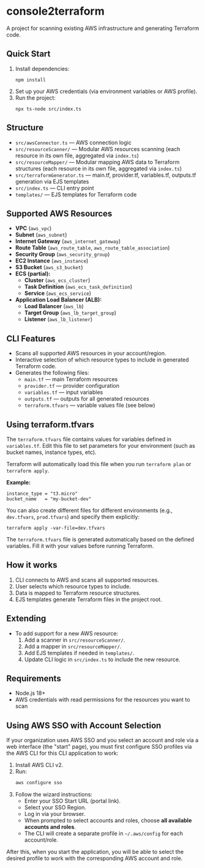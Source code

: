 # console2terraform

A project for scanning existing AWS infrastructure and generating Terraform code.

## Quick Start

1. Install dependencies:
   ```
   npm install
   ```
2. Set up your AWS credentials (via environment variables or AWS profile).
3. Run the project:
   ```
   npx ts-node src/index.ts
   ```

## Structure
- `src/awsConnector.ts` — AWS connection logic
- `src/resourceScanner/` — Modular AWS resources scanning (each resource in its own file, aggregated via `index.ts`)
- `src/resourceMapper/` — Modular mapping AWS data to Terraform structures (each resource in its own file, aggregated via `index.ts`)
- `src/terraformGenerator.ts` — main.tf, provider.tf, variables.tf, outputs.tf generation via EJS templates
- `src/index.ts` — CLI entry point
- `templates/` — EJS templates for Terraform code

## Supported AWS Resources
- **VPC** (`aws_vpc`)
- **Subnet** (`aws_subnet`)
- **Internet Gateway** (`aws_internet_gateway`)
- **Route Table** (`aws_route_table`, `aws_route_table_association`)
- **Security Group** (`aws_security_group`)
- **EC2 Instance** (`aws_instance`)
- **S3 Bucket** (`aws_s3_bucket`)
- **ECS (partial):**
  - **Cluster** (`aws_ecs_cluster`)
  - **Task Definition** (`aws_ecs_task_definition`)
  - **Service** (`aws_ecs_service`)
- **Application Load Balancer (ALB):**
  - **Load Balancer** (`aws_lb`)
  - **Target Group** (`aws_lb_target_group`)
  - **Listener** (`aws_lb_listener`)

## CLI Features
- Scans all supported AWS resources in your account/region.
- Interactive selection of which resource types to include in generated Terraform code.
- Generates the following files:
  - `main.tf` — main Terraform resources
  - `provider.tf` — provider configuration
  - `variables.tf` — input variables
  - `outputs.tf` — outputs for all generated resources
  - `terraform.tfvars` — variable values file (see below)

## Using terraform.tfvars

The `terraform.tfvars` file contains values for variables defined in `variables.tf`. Edit this file to set parameters for your environment (such as bucket names, instance types, etc).

Terraform will automatically load this file when you run `terraform plan` or `terraform apply`.

**Example:**
```
instance_type = "t3.micro"
bucket_name   = "my-bucket-dev"
```

You can also create different files for different environments (e.g., `dev.tfvars`, `prod.tfvars`) and specify them explicitly:
```
terraform apply -var-file=dev.tfvars
```

The `terraform.tfvars` file is generated automatically based on the defined variables. Fill it with your values before running Terraform.

## How it works
1. CLI connects to AWS and scans all supported resources.
2. User selects which resource types to include.
3. Data is mapped to Terraform resource structures.
4. EJS templates generate Terraform files in the project root.

## Extending
- To add support for a new AWS resource:
  1. Add a scanner in `src/resourceScanner/`.
  2. Add a mapper in `src/resourceMapper/`.
  3. Add EJS templates if needed in `templates/`.
  4. Update CLI logic in `src/index.ts` to include the new resource.

## Requirements
- Node.js 18+
- AWS credentials with read permissions for the resources you want to scan

## Using AWS SSO with Account Selection

If your organization uses AWS SSO and you select an account and role via a web interface (the "start" page), you must first configure SSO profiles via the AWS CLI for this CLI application to work:

1. Install AWS CLI v2.
2. Run:
   ```sh
   aws configure sso
   ```
3. Follow the wizard instructions:
   - Enter your SSO Start URL (portal link).
   - Select your SSO Region.
   - Log in via your browser.
   - When prompted to select accounts and roles, choose **all available accounts and roles**.
   - The CLI will create a separate profile in `~/.aws/config` for each account/role.

After this, when you start the application, you will be able to select the desired profile to work with the corresponding AWS account and role. 